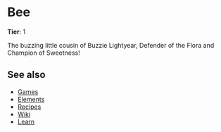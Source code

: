 # Bee

**Tier**: 1

The buzzing little cousin of Buzzie Lightyear, Defender of the Flora and Champion of Sweetness!

## See also

* [Games](/wiki/games)
* [Elements](/wiki/elements)
* [Recipes](/wiki/recipes)
* [Wiki](/wiki/index)
* [Learn](/learn/index)